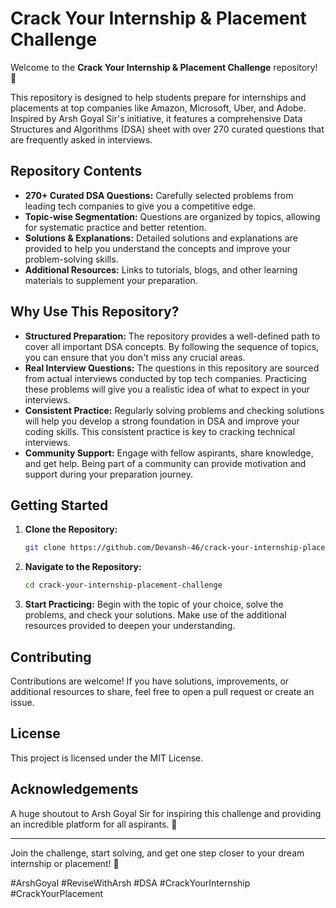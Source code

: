 # Crack Your Internship & Placement Challenge

Welcome to the **Crack Your Internship & Placement Challenge** repository! 🚀

This repository is designed to help students prepare for internships and placements at top companies like Amazon, Microsoft, Uber, and Adobe. Inspired by Arsh Goyal Sir's initiative, it features a comprehensive Data Structures and Algorithms (DSA) sheet with over 270 curated questions that are frequently asked in interviews.

## Repository Contents

- **270+ Curated DSA Questions:** Carefully selected problems from leading tech companies to give you a competitive edge.
- **Topic-wise Segmentation:** Questions are organized by topics, allowing for systematic practice and better retention.
- **Solutions & Explanations:** Detailed solutions and explanations are provided to help you understand the concepts and improve your problem-solving skills.
- **Additional Resources:** Links to tutorials, blogs, and other learning materials to supplement your preparation.

## Why Use This Repository?

- **Structured Preparation:** The repository provides a well-defined path to cover all important DSA concepts. By following the sequence of topics, you can ensure that you don't miss any crucial areas.
- **Real Interview Questions:** The questions in this repository are sourced from actual interviews conducted by top tech companies. Practicing these problems will give you a realistic idea of what to expect in your interviews.
- **Consistent Practice:** Regularly solving problems and checking solutions will help you develop a strong foundation in DSA and improve your coding skills. This consistent practice is key to cracking technical interviews.
- **Community Support:** Engage with fellow aspirants, share knowledge, and get help. Being part of a community can provide motivation and support during your preparation journey.

## Getting Started

1. **Clone the Repository:**
   ```bash
   git clone https://github.com/Devansh-46/crack-your-internship-placement-challenge.git
   ```
2. **Navigate to the Repository:**
   ```bash
   cd crack-your-internship-placement-challenge
   ```
3. **Start Practicing:**
   Begin with the topic of your choice, solve the problems, and check your solutions. Make use of the additional resources provided to deepen your understanding.

## Contributing

Contributions are welcome! If you have solutions, improvements, or additional resources to share, feel free to open a pull request or create an issue.

## License

This project is licensed under the MIT License.

## Acknowledgements

A huge shoutout to Arsh Goyal Sir for inspiring this challenge and providing an incredible platform for all aspirants. 🙏

---

Join the challenge, start solving, and get one step closer to your dream internship or placement! 🌟

#ArshGoyal #ReviseWithArsh #DSA #CrackYourInternship #CrackYourPlacement
